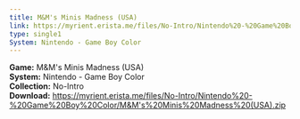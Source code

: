 ```yaml
---
title: M&M's Minis Madness (USA)
link: https://myrient.erista.me/files/No-Intro/Nintendo%20-%20Game%20Boy%20Color/M&M's%20Minis%20Madness%20(USA).zip
type: single1
System: Nintendo - Game Boy Color
---
```

<b>Game:</b> M&M's Minis Madness (USA)<br>
<b>System:</b> Nintendo - Game Boy Color<br>
<b>Collection:</b> No-Intro<br>
<b>Download:</b> https://myrient.erista.me/files/No-Intro/Nintendo%20-%20Game%20Boy%20Color/M&M's%20Minis%20Madness%20(USA).zip